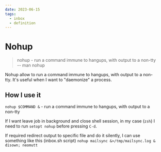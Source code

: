 ```yaml
---
date: 2023-06-15
tags:
  - inbox
  - definition
---
```


# Nohup

> nohup - run a command immune to hangups, with output to a non-tty -- man nohup

Nohup allow to run a command immune to hangups, with output to a non-tty. It's
useful when I want to "daemonize" a process.

## How I use it

`nohup $COMMAND &` - run a command immune to hangups, with output to a non-tty

If I want leave job in background and close shell session, in my case (`zsh`) I
need to run `setopt nohup` before pressing `C-d`.

If required redirect output to specific file and do it silently, I can use
something like this (inbox.sh script)
`nohup mailsync &>/tmp/mailsync.log & disown; neomutt`
